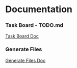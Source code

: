 # Documentation

### Task Board - TODO.md

[Task Board Doc](task-board.md)

### Generate Files

[Generate Files Doc](generate-files.md)
